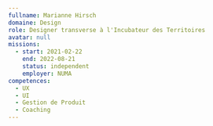 ```yaml
---
fullname: Marianne Hirsch
domaine: Design
role: Designer transverse à l'Incubateur des Territoires
avatar: null
missions:
  - start: 2021-02-22
    end: 2022-08-21
    status: independent
    employer: NUMA
competences:
  - UX
  - UI
  - Gestion de Produit
  - Coaching
---
```

